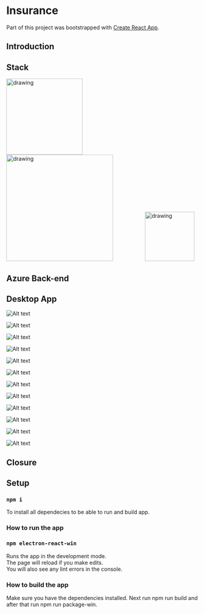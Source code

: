 # Insurance

Part of this project was bootstrapped with [Create React App](https://github.com/facebook/create-react-app).

## Introduction

## Stack
<img style="padding-right: 80px" src="readmepictures/azurefunctions.svg" alt="drawing" width="200"/>
<img style="padding-right: 80px" src="readmepictures/react.svg" alt="drawing" width="280"/>
<img src="readmepictures/electronjs.PNG" alt="drawing" width="130"/>


## Azure Back-end

## Desktop App

![Alt text](readmepictures/Home.PNG)

![Alt text](readmepictures/Customers.PNG)

![Alt text](readmepictures/Vendors.PNG)

![Alt text](readmepictures/Customer.PNG)

![Alt text](readmepictures/Vendor.PNG)

![Alt text](readmepictures/Customer_Invoice.PNG)

![Alt text](readmepictures/Customer_Policies.PNG)

![Alt text](readmepictures/Customer_Policies_Modal1.PNG)

![Alt text](readmepictures/Customer_Policies_Modal2.PNG)

![Alt text](readmepictures/Customer_Census.PNG)

![Alt text](readmepictures/Customer_Census_Modal.PNG)

![Alt text](readmepictures/Vendor_Bill_Modal.PNG)

## Closure

## Setup

### `npm i`

To install all dependecies to be able to run and build app.

### How to run the app

### `npm electron-react-win`

Runs the app in the development mode.\
The page will reload if you make edits.\
You will also see any lint errors in the console.

### How to build the app

Make sure you have the dependencies installed. Next run npm run build and after that run npm run package-win.
